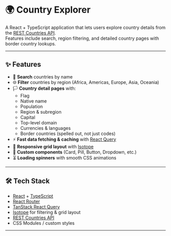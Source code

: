 # 🌍 Country Explorer

A React + TypeScript application that lets users explore country details from the [REST Countries API](https://restcountries.com/).  
Features include search, region filtering, and detailed country pages with border country lookups.

---

## ✨ Features

- 🔎 **Search** countries by name
- 🌐 **Filter** countries by region (Africa, Americas, Europe, Asia, Oceania)
- 🏳️ **Country detail pages** with:
  - Flag
  - Native name
  - Population
  - Region & subregion
  - Capital
  - Top-level domain
  - Currencies & languages
  - Border countries (spelled out, not just codes)
- ⚡ **Fast data fetching & caching** with [React Query](https://tanstack.com/query/latest)
- 📐 **Responsive grid layout** with [Isotope](https://isotope.metafizzy.co/)
- 🎨 **Custom components** (Card, Pill, Button, Dropdown, etc.)
- ⏳ **Loading spinners** with smooth CSS animations

---

## 🛠️ Tech Stack

- [React](https://react.dev/) + [TypeScript](https://www.typescriptlang.org/)
- [React Router](https://reactrouter.com/)
- [TanStack React Query](https://tanstack.com/query/latest)
- [Isotope](https://isotope.metafizzy.co/) for filtering & grid layout
- [REST Countries API](https://restcountries.com/)
- CSS Modules / custom styles

---